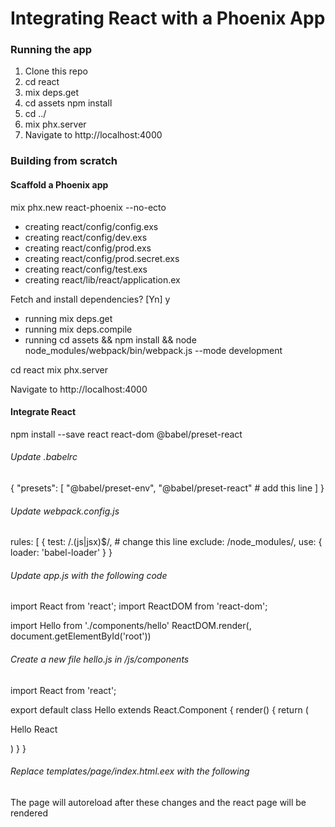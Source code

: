 # Integrating React with a Phoenix App


### Running the app

1. Clone this repo
2. cd react
3. mix deps.get
4. cd assets npm install
5. cd ../
6. mix phx.server
7. Navigate to  http://localhost:4000

### Building from scratch

#### Scaffold a Phoenix app

mix phx.new react-phoenix --no-ecto

* creating react/config/config.exs
* creating react/config/dev.exs
* creating react/config/prod.exs
* creating react/config/prod.secret.exs
* creating react/config/test.exs
* creating react/lib/react/application.ex

Fetch and install dependencies? [Yn] y
* running mix deps.get
* running mix deps.compile
* running cd assets && npm install && node node_modules/webpack/bin/webpack.js --mode development

cd react
mix phx.server

Navigate to  http://localhost:4000

#### Integrate React 

npm install --save react react-dom @babel/preset-react

###### Update .babelrc 

{
    "presets": [
        "@babel/preset-env",
        "@babel/preset-react" # add this line
    ]
}

###### Update webpack.config.js 

rules: [
{
    test: /\.(js|jsx)$/, # change this line
    exclude: /node_modules/,
    use: {
    loader: 'babel-loader'
    }
}

###### Update app.js with the following code 

import React from 'react';
import ReactDOM from 'react-dom';

import Hello from './components/hello'
ReactDOM.render(<Hello />, document.getElementById('root'))


###### Create a new file hello.js in /js/components 

import React from 'react';

export default class Hello extends React.Component {
  render() {
    return (<div>
      <p>Hello React</p>
    </div>
    )
  }
}

###### Replace templates/page/index.html.eex with the following

<div id="root"></div>

The page will autoreload after these changes and the react page will be rendered

